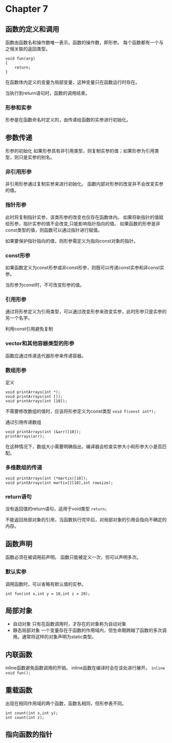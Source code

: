 # Chapter 7

## 函数的定义和调用

函数由函数名和操作数唯一表示。函数的操作数，即形参。
每个函数都有一个与之相关联的返回类型。
```
void fun(arg)
{
	return;
}
```

在函数体内定义的变量为局部变量，这种变量只在函数运行时存在。

当执行到return语句时，函数的调用结束。

### 形参和实参

形参是在函数命名时定义的，由传递给函数的实参进行初始化。

## 参数传递

形参的初始化
如果形参具有非引用类型，则复制实参的值；如果形参为引用类型，则只是实参的别名。

### 非引用形参

非引用形参通过复制实参来进行初始化。
函数内部对形参的改变并不会改变实参的值。

### 指针形参

此时将复制指针实参，该类形参的改变也仅存在函数体内。
如果将新指针的值赋给形参，指针实参的值不会改变,只能影响指针指向的值。
如果函数的形参是非const类型的值，则函数可以通过指针进行赋值。

如果要保护指针指向的值，则形参需定义为指向const对象的指针。

### const形参

如果函数定义为const形参或非const形参，则既可以传递const实参和非const实参。

当形参为const时，不可改变形参的值。

### 引用形参

通过将形参定义为引用类型，可以通过改变形参来改变实参，此时形参只是实参的另一个名字。

利用const引用避免复制

### vector和其他容器类型的形参

函数应通过传递迭代器形参来传递容器。

### 数组形参

定义
```
void printArrays(int *);
void printArrays(int []);
void printArrays(int [10]);
```

不需要修改数组的值时，应该将形参定义为const类型
`void f(const int*);`

通过引用传递数组
```
void printArrays(int (&arr)[10]);
printArrays(arr);
```
在这种情况下，数组大小需要明确指出，编译器会检查实参大小和形参大小是否匹配。

### 多维数组的传递

```
void printArrays(int (*martix)[10]);
void printArrays(int martix[][10],int rowsize);
```

### return语句

没有返回值的return语句，适用于void类型
`return;`

不能返回局部对象的引用，当函数执行完毕后，对局部对象的引用会指向不确定的内存。

## 函数声明

函数必须在被调用前声明。
函数只能被定义一次，但可以声明多次。

### 默认实参

调用函数时，可以省略有默认值的实参。
```
int fun(int x,int y = 10,int z = 20);
```

## 局部对象

+ 自动对象
只有在函数调用时，才存在的对象称为自动对象
+ 静态局部对象
一个变量存在于函数的作用域内，但生命期跨越了函数的多次调用。通常将这样的对象声明为static类型。

## 内联函数

inline函数避免函数调用的开销。
inline函数在编译时会在该处进行展开。
`inline void fun();`

## 重载函数

出现在相同作用域的两个函数，函数名相同，但形参表不同。
```
int count(int x,int y);
int count(int z);
```

## 指向函数的指针






